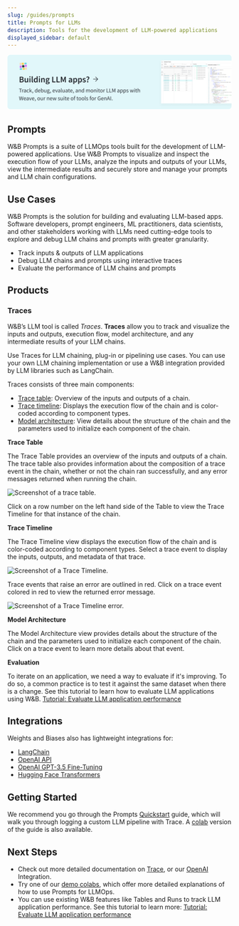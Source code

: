 ```yaml
---
slug: /guides/prompts
title: Prompts for LLMs
description: Tools for the development of LLM-powered applications
displayed_sidebar: default
---
```

<a href="https://wandb.me/weave" target="_blank">
    <img className="no-zoom" src="/images/weave/weave_banner.png" alt="Building LLM apps? Try Weave" style={{display: "block", marginBottom: "15px"}} />
</a>

## Prompts

W&B Prompts is a suite of LLMOps tools built for the development of LLM-powered applications. Use W&B Prompts to visualize and inspect the execution flow of your LLMs, analyze the inputs and outputs of your LLMs, view the intermediate results and securely store and manage your prompts and LLM chain configurations.

## Use Cases

W&B Prompts is the solution for building and evaluating LLM-based apps. Software developers, prompt engineers, ML practitioners, data scientists, and other stakeholders working with LLMs need cutting-edge tools to explore and debug LLM chains and prompts with greater granularity.

- Track inputs & outputs of LLM applications
- Debug LLM chains and prompts using interactive traces
- Evaluate the performance of LLM chains and prompts

## Products

### Traces

W&B’s LLM tool is called *Traces*. **Traces** allow you to track and visualize the inputs and outputs, execution flow, model architecture, and any intermediate results of your LLM chains.

Use Traces for LLM chaining, plug-in or pipelining use cases. You can use your own LLM chaining implementation or use a W&B integration provided by LLM libraries such as LangChain.

Traces consists of three main components:

- [Trace table](https://docs.wandb.ai/guides/prompts#trace-table): Overview of the inputs and outputs of a chain.
- [Trace timeline](https://docs.wandb.ai/guides/prompts#trace-timeline): Displays the execution flow of the chain and is color-coded according to component types.
- [Model architecture](https://docs.wandb.ai/guides/prompts#model-architecture): View details about the structure of the chain and the parameters used to initialize each component of the chain.

**Trace Table**

The Trace Table provides an overview of the inputs and outputs of a chain. The trace table also provides information about the composition of a trace event in the chain, whether or not the chain ran successfully, and any error messages returned when running the chain.

![Screenshot of a trace table.](/images/prompts/trace_table.png)

Click on a row number on the left hand side of the Table to view the Trace Timeline for that instance of the chain.

**Trace Timeline**

The Trace Timeline view displays the execution flow of the chain and is color-coded according to component types. Select a trace event to display the inputs, outputs, and metadata of that trace.

![Screenshot of a Trace Timeline.](/images/prompts/trace_timeline.png)

Trace events that raise an error are outlined in red. Click on a trace event colored in red to view the returned error message.

![Screenshot of a Trace Timeline error.](/images/prompts/trace_timeline_error.png)

**Model Architecture**

The Model Architecture view provides details about the structure of the chain and the parameters used to initialize each component of the chain. Click on a trace event to learn more details about that event.

**Evaluation** 

To iterate on an application, we need a way to evaluate if it's improving. To do so, a common practice is to test it against the same dataset when there is a change. See this tutorial to learn how to evaluate LLM applications using W&B.
[Tutorial: Evaluate LLM application performance](https://github.com/wandb/examples/blob/master/colabs/prompts/prompts_evaluation.ipynb)

## Integrations

Weights and Biases also has lightweight integrations for:

- [LangChain](https://docs.wandb.ai/guides/integrations/langchain)
- [OpenAI API](https://docs.wandb.ai/guides/integrations/openai-api)
- [OpenAI GPT-3.5 Fine-Tuning](https://docs.wandb.ai/guides/integrations/openai)
- [Hugging Face Transformers](https://docs.wandb.ai/guides/integrations/huggingface)

## Getting Started

We recommend you go through the Prompts [Quickstart](https://docs.wandb.ai/guides/prompts/quickstart) guide, which will walk you through logging a custom LLM pipeline with Trace. A [colab](http://wandb.me/prompts-quickstart) version of the guide is also available. 

## Next Steps

- Check out more detailed documentation on [Trace](https://colab.research.google.com/github/wandb/weave/blob/master/examples/prompts/trace_debugging/trace_quickstart_langchain.ipynb), or our [OpenAI](https://docs.wandb.ai/guides/prompts/openai) Integration.
- Try one of our [demo colabs](https://github.com/wandb/examples/tree/master/colabs/prompts), which offer more detailed explanations of how to use Prompts for LLMOps.
- You can use existing W&B features like Tables and Runs to track LLM application performance. See this tutorial to learn more:
[Tutorial: Evaluate LLM application performance](https://github.com/wandb/examples/blob/master/colabs/prompts/prompts_evaluation.ipynb)
